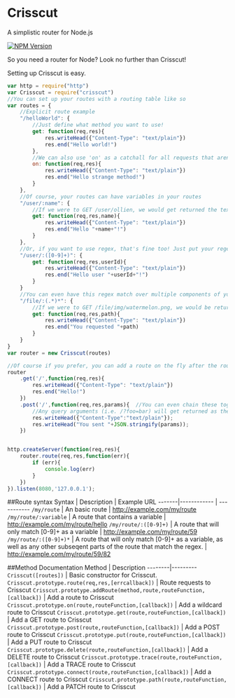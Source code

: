 # Crisscut
A simplistic router for Node.js

[![NPM Version][npm-badge]][npm-url]

So you need a router for Node? Look no further than Crisscut!

Setting up Crisscut is easy.

```javascript
var http = require("http")
var Crisscut = require("crisscut")
//You can set up your routes with a routing table like so
var routes = {
	//Explicit route example
	"/helloWorld": {
		//Just define what method you want to use!
		get: function(req,res){
			res.writeHead({"Content-Type": "text/plain"})
			res.end("Hello world!")
		},
		//We can also use 'on' as a catchall for all requests that aren't already defined. For example, a POST would end up in this function
		on: function(req,res){
			res.writeHead({"Content-Type": "text/plain"})
			res.end("Hello strange method!")
		}
	},
	//Of course, your routes can have variables in your routes
	"/user/:name": {
		//If we were to GET /user/ollien, we would get returned the text "Hello ollien!"
		get: function(req,res,name){
			res.writeHead({"Content-Type": "text/plain"})
			res.end("Hello "+name+"!")
		}
	},
	//Or, if you want to use regex, that's fine too! Just put your regex in prands, like so
	"/user/:([0-9]+)": {
		get: function(req,res,userId){
			res.writeHead({"Content-Type": "text/plain"})
			res.end("Hello user "+userId+"!")
		}
	}
	//You can even have this regex match over multiple components of your url.
	"/file/:(.*)*": { 
		//If we were to GET /file/img/watermelon.png, we would be returned the text "You requested img/watermelon.png"
		get: function(req,res,path){
			res.writeHead({"Content-Type": "text/plain"})
			res.end("You requested "+path)
		}
	}
}
var router = new Crisscut(routes)

//Of course if you prefer, you can add a route on the fly after the router is defined.
router
	.get('/',function(req,res){
		res.writeHead({"Content-Type": "text/plain"})
		res.end("Hello!")
	})
	.post('/',function(req,res,params){  //You can even chain these together if you want!
		//Any query arguments (i.e. /?foo=bar) will get returned as the final argument to your callback.
		res.writeHead({"Content-Type":"text/plain"});
		res.writeHead("You sent "+JSON.stringify(params));
	})


http.createServer(function(req,res){
	router.route(req,res,function(err){
		if (err){
			console.log(err)
		}
	})
}).listen(8080,'127.0.0.1');

```
##Route syntax
Syntax | Description | Example URL
-------|------------ | -----------
`/my/route` | An basic route | http://example.com/my/route
`/my/route/:variable` | A route that contains a variable | http://example.com/my/route/hello
`/my/route/:([0-9]+)` | A route that will only match [0-9]+ as a variable | http://example.com/my/route/59
`/my/route/:([0-9]+)*` | A route that will only match [0-9]+ as a variable, as well as any other subseqent parts of the route that match the regex.  | http://example.com/my/route/59/82


##Method Documentation
Method | Description
--------|---------
`Crisscut([routes])` | Basic constructor for Crisscut.
`Crisscut.prototype.route(req,res,[errcallback])` | Route requests to Crisscut
`Crisscut.prototype.addRoute(method,route,routeFunction,[callback])` | Add a route to Crisscut
`Crisscut.prototype.on(route,routeFunction,[callback])` | Add a wildcard route to Crisscut
`Crisscut.prototype.get(route,routeFunction,[callback])` | Add a GET route to Crisscut
`Crisscut.prototype.post(route,routeFunction,[callback])` | Add a POST route to Crisscut
`Crisscut.prototype.put(route,routeFunction,[callback])` | Add a PUT route to Crisscut
`Crisscut.prototype.delete(route,routeFunction,[callback])` | Add a DELETE route to Crisscut
`Crisscut.prototype.trace(route,routeFunction,[callback])` | Add a TRACE route to Crisscut
`Crisscut.prototype.connect(route,routeFunction,[callback])` | Add a CONNECT route to Crisscut
`Crisscut.prototype.path(route,routeFunction,[callback])` | Add a PATCH route to Crisscut

[npm-badge]: https://img.shields.io/npm/v/crisscut.svg
[npm-url]: https://npmjs.org/package/crisscut
